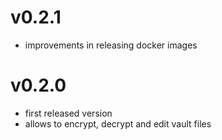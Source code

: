 # v0.2.1

- improvements in releasing docker images

# v0.2.0

- first released version
- allows to encrypt, decrypt and edit vault files
